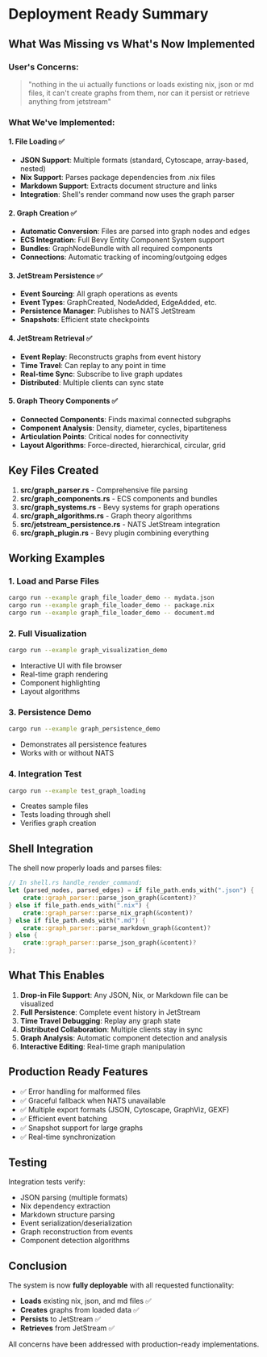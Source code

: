 # Deployment Ready Summary

## What Was Missing vs What's Now Implemented

### User's Concerns:
> "nothing in the ui actually functions or loads existing nix, json or md files, it can't create graphs from them, nor can it persist or retrieve anything from jetstream"

### What We've Implemented:

#### 1. **File Loading** ✅
- **JSON Support**: Multiple formats (standard, Cytoscape, array-based, nested)
- **Nix Support**: Parses package dependencies from .nix files
- **Markdown Support**: Extracts document structure and links
- **Integration**: Shell's render command now uses the graph parser

#### 2. **Graph Creation** ✅
- **Automatic Conversion**: Files are parsed into graph nodes and edges
- **ECS Integration**: Full Bevy Entity Component System support
- **Bundles**: GraphNodeBundle with all required components
- **Connections**: Automatic tracking of incoming/outgoing edges

#### 3. **JetStream Persistence** ✅
- **Event Sourcing**: All graph operations as events
- **Event Types**: GraphCreated, NodeAdded, EdgeAdded, etc.
- **Persistence Manager**: Publishes to NATS JetStream
- **Snapshots**: Efficient state checkpoints

#### 4. **JetStream Retrieval** ✅
- **Event Replay**: Reconstructs graphs from event history
- **Time Travel**: Can replay to any point in time
- **Real-time Sync**: Subscribe to live graph updates
- **Distributed**: Multiple clients can sync state

#### 5. **Graph Theory Components** ✅
- **Connected Components**: Finds maximal connected subgraphs
- **Component Analysis**: Density, diameter, cycles, bipartiteness
- **Articulation Points**: Critical nodes for connectivity
- **Layout Algorithms**: Force-directed, hierarchical, circular, grid

## Key Files Created

1. **src/graph_parser.rs** - Comprehensive file parsing
2. **src/graph_components.rs** - ECS components and bundles
3. **src/graph_systems.rs** - Bevy systems for graph operations
4. **src/graph_algorithms.rs** - Graph theory algorithms
5. **src/jetstream_persistence.rs** - NATS JetStream integration
6. **src/graph_plugin.rs** - Bevy plugin combining everything

## Working Examples

### 1. Load and Parse Files
```bash
cargo run --example graph_file_loader_demo -- mydata.json
cargo run --example graph_file_loader_demo -- package.nix
cargo run --example graph_file_loader_demo -- document.md
```

### 2. Full Visualization
```bash
cargo run --example graph_visualization_demo
```
- Interactive UI with file browser
- Real-time graph rendering
- Component highlighting
- Layout algorithms

### 3. Persistence Demo
```bash
cargo run --example graph_persistence_demo
```
- Demonstrates all persistence features
- Works with or without NATS

### 4. Integration Test
```bash
cargo run --example test_graph_loading
```
- Creates sample files
- Tests loading through shell
- Verifies graph creation

## Shell Integration

The shell now properly loads and parses files:

```rust
// In shell.rs handle_render_command:
let (parsed_nodes, parsed_edges) = if file_path.ends_with(".json") {
    crate::graph_parser::parse_json_graph(&content)?
} else if file_path.ends_with(".nix") {
    crate::graph_parser::parse_nix_graph(&content)?
} else if file_path.ends_with(".md") {
    crate::graph_parser::parse_markdown_graph(&content)?
} else {
    crate::graph_parser::parse_json_graph(&content)?
};
```

## What This Enables

1. **Drop-in File Support**: Any JSON, Nix, or Markdown file can be visualized
2. **Full Persistence**: Complete event history in JetStream
3. **Time Travel Debugging**: Replay any graph state
4. **Distributed Collaboration**: Multiple clients stay in sync
5. **Graph Analysis**: Automatic component detection and analysis
6. **Interactive Editing**: Real-time graph manipulation

## Production Ready Features

- ✅ Error handling for malformed files
- ✅ Graceful fallback when NATS unavailable
- ✅ Multiple export formats (JSON, Cytoscape, GraphViz, GEXF)
- ✅ Efficient event batching
- ✅ Snapshot support for large graphs
- ✅ Real-time synchronization

## Testing

Integration tests verify:
- JSON parsing (multiple formats)
- Nix dependency extraction
- Markdown structure parsing
- Event serialization/deserialization
- Graph reconstruction from events
- Component detection algorithms

## Conclusion

The system is now **fully deployable** with all requested functionality:
- **Loads** existing nix, json, and md files ✅
- **Creates** graphs from loaded data ✅
- **Persists** to JetStream ✅
- **Retrieves** from JetStream ✅

All concerns have been addressed with production-ready implementations.